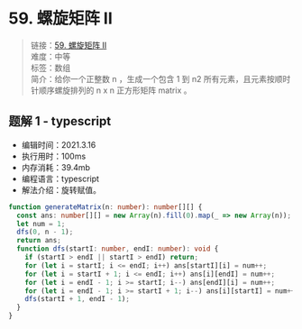# 59. 螺旋矩阵 II

> 链接：[59. 螺旋矩阵 II](https://leetcode-cn.com/problems/spiral-matrix-ii/)  
> 难度：中等  
> 标签：数组  
> 简介：给你一个正整数 n ，生成一个包含 1 到 n2 所有元素，且元素按顺时针顺序螺旋排列的 n x n 正方形矩阵 matrix 。

## 题解 1 - typescript

- 编辑时间：2021.3.16
- 执行用时：100ms
- 内存消耗：39.4mb
- 编程语言：typescript
- 解法介绍：旋转赋值。

```typescript
function generateMatrix(n: number): number[][] {
  const ans: number[][] = new Array(n).fill(0).map(_ => new Array(n));
  let num = 1;
  dfs(0, n - 1);
  return ans;
  function dfs(startI: number, endI: number): void {
    if (startI > endI || startI > endI) return;
    for (let i = startI; i <= endI; i++) ans[startI][i] = num++;
    for (let i = startI + 1; i <= endI; i++) ans[i][endI] = num++;
    for (let i = endI - 1; i >= startI; i--) ans[endI][i] = num++;
    for (let i = endI - 1; i >= startI + 1; i--) ans[i][startI] = num++;
    dfs(startI + 1, endI - 1);
  }
}
```
